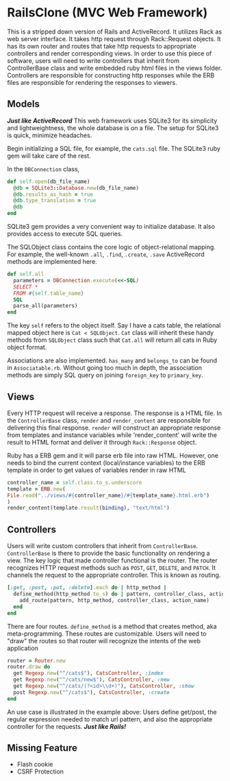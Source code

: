 # RailsClone (MVC Web Framework)
This is a stripped down version of Rails and ActiveRecord. It utilizes Rack as web server interface. It takes http request through Rack::Request objects. It has its own router and routes that take http requests to appropriate controllers and render corresponding views. In order to use this piece of software, users will need to write controllers that inherit from ControllerBase class and write embedded ruby html files in the views folder. Controllers are responsible for constructing http responses while the ERB files are responsible for rendering the responses to viewers.

## Models
***Just like ActiveRecord***
This web framework uses SQLite3 for its simplicity and lightweightness, the whole database is on a file. The setup for SQLite3 is quick, minimize headaches.

Begin initializing a SQL file, for example, the `cats.sql` file. The SQLite3 ruby gem will take care of the rest.

In the `DBConnection` class,
``` ruby
def self.open(db_file_name)
  @db = SQLite3::Database.new(db_file_name)
  @db.results_as_hash = true
  @db.type_translation = true
  @db
end
```
SQLite3 gem provides a very convenient way to initialize database. It also provides access to execute SQL queries.

The SQLObject class contains the core logic of object-relational mapping. For example, the well-known `.all`, `.find`, `.create`, `.save` ActiveRecord methods are implemented here.

``` ruby
def self.all
  parameters = DBConnection.execute(<<-SQL)
  SELECT *
  FROM #{self.table_name}
  SQL
  parse_all(parameters)
end
```
The key `self` refers to the object itself. Say I have a cats table, the relational mapped object here is `Cat < SQLObject`. `Cat` class will inherit these handy methods from `SQLObject` class such that `Cat.all` will return all cats in Ruby object format.

Associations are also implemented. `has_many` and `belongs_to` can be found in `Associatable.rb`. Without going too much in depth, the association methods are simply SQL query on joining `foreign_key` to `primary_key`.

## Views
Every HTTP request will receive a response. The response is a HTML file. In the `ControllerBase` class, `render` and `render_content` are responsible for delivering this final response. `render` will construct an appropriate response from templates and instance variables while 'render_content' will write the result to HTML format and deliver it through `Rack::Response` object.

Ruby has a ERB gem and it will parse erb file into raw HTML. However, one needs to bind
the current context (local/instance variables) to the ERB template in order to get values of variables render in raw HTML
``` ruby
controller_name = self.class.to_s.underscore
template = ERB.new(
File.read("../views/#{controller_name}/#{template_name}.html.erb")
)
render_content(template.result(binding), "text/html")
```

## Controllers
Users will write custom controllers that inherit from `ControllerBase`. `ControllerBase` is there to provide the basic functionality on rendering a view. The key logic that made controller functional is the router. The router recognizes HTTP request methods such as `POST`, `GET`, `DELETE`, and `PATCH`. It channels the request to the appropriate controller. This is known as routing.

``` ruby
[:get, :post, :put, :delete].each do | http_method |
  define_method(http_method.to_s) do | pattern, controller_class, action_name |
    add_route(pattern, http_method, controller_class, action_name)
  end
end
```
There are four routes. `define_method` is a method that creates method, aka meta-programming.
These routes are customizable. Users will need to "draw" the routes so that router will recognize the intents of the web application

``` ruby
router = Router.new
router.draw do
  get Regexp.new("^/cats$"), CatsController, :index
  get Regexp.new("^/cats/new$"), CatsController, :new
  get Regexp.new("^/cats/(?<id>\\d+)"), CatsController, :show
  post Regexp.new("^/cats$"), CatsController, :create
end
```
An use case is illustrated in the example above: Users define get/post, the regular expression needed to match url pattern, and also the appropriate controller for the requests. ***Just like Rails!***

## Missing Feature
* Flash cookie
* CSRF Protection
